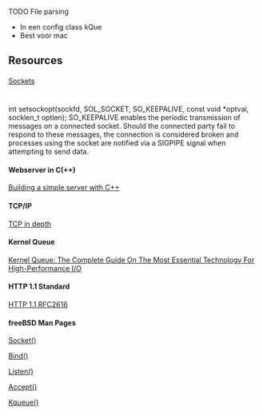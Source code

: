 TODO
File parsing
- In een config class
kQue
- Best voor mac

## Resources
#### 
[Sockets](https://www.geeksforgeeks.org/socket-programming-cc/)

#
int setsockopt(sockfd, SOL_SOCKET, SO_KEEPALIVE,  const void *optval, socklen_t optlen);
SO_KEEPALIVE enables the periodic transmission of messages	on a connected
socket.  Should the connected party fail to respond to these messages,
the connection is considered broken and processes using the socket	are
notified via a SIGPIPE signal when	attempting to send data.


#### Webserver in C(++)
[Building a simple server with C++](https://ncona.com/2019/04/building-a-simple-server-with-cpp/)
#### TCP/IP
[TCP in depth](https://dev.to/tamerlang/tcp-in-depth-3g83)
#### Kernel Queue
[Kernel Queue: The Complete Guide On The Most Essential Technology For High-Performance I/O](https://habr.com/en/articles/600123/)
#### HTTP 1.1 Standard
[HTTP 1.1 RFC2616](https://tools.ietf.org/html/rfc2616)
#### freeBSD Man Pages
[Socket()](https://man.freebsd.org/cgi/man.cgi?query=socket&apropos=0&sektion=2&manpath=FreeBSD+13.2-RELEASE+and+Ports&arch=default&format=html)

[Bind()](https://man.freebsd.org/cgi/man.cgi?query=bind&apropos=0&sektion=2&manpath=FreeBSD+13.2-RELEASE+and+Ports&arch=default&format=html)

[Listen()](https://man.freebsd.org/cgi/man.cgi?query=listen&apropos=0&sektion=2&manpath=FreeBSD+13.2-RELEASE+and+Ports&arch=default&format=html)

[Accept()](https://man.freebsd.org/cgi/man.cgi?query=accept&apropos=0&sektion=2&manpath=FreeBSD+13.2-RELEASE+and+Ports&arch=default&format=html)

[Kqueue()](https://man.freebsd.org/cgi/man.cgi?query=kqueue&apropos=0&sektion=2&manpath=FreeBSD+13.2-RELEASE+and+Ports&arch=default&format=html)